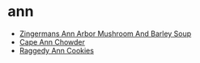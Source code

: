 # ann

 * [Zingermans Ann Arbor Mushroom And Barley Soup](index/z/zingermans-ann-arbor-mushroom-and-barley-soup-40019.json)
 * [Cape Ann Chowder](index/c/cape-ann-chowder.json)
 * [Raggedy Ann Cookies](index/r/raggedy-ann-cookies.json)
